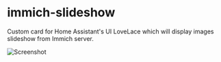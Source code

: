 # immich-slideshow
Custom card for Home Assistant's UI LoveLace which will display images slideshow from Immich server.

![Screenshot](https://github.com/mulder82/immich-slideshow/raw/master/screenshots/preview.gif)
